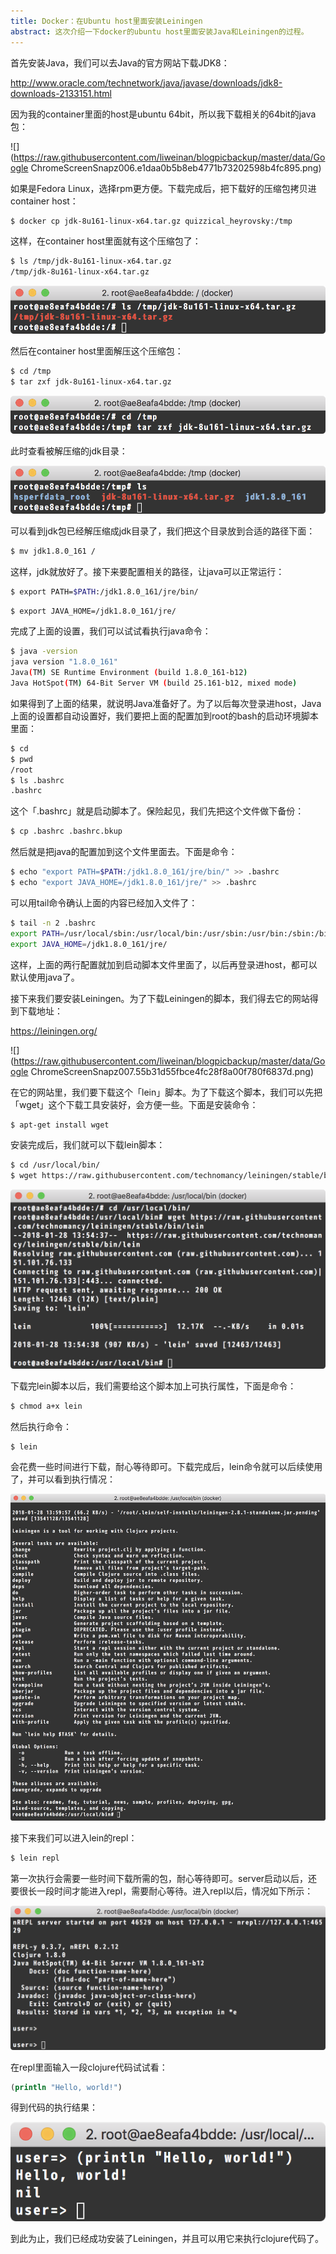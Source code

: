 ```yaml
---
title: Docker：在Ubuntu host里面安装Leiningen
abstract: 这次介绍一下docker的ubuntu host里面安装Java和Leiningen的过程。
---
```




首先安装Java，我们可以去Java的官方网站下载JDK8：

http://www.oracle.com/technetwork/java/javase/downloads/jdk8-downloads-2133151.html

因为我的container里面的host是ubuntu 64bit，所以我下载相关的64bit的java包：

![](https://raw.githubusercontent.com/liweinan/blogpicbackup/master/data/Google ChromeScreenSnapz006.e1daa0b5b8eb4771b73202598b4fc895.png)

如果是Fedora Linux，选择rpm更方便。下载完成后，把下载好的压缩包拷贝进container host：

```bash
$ docker cp jdk-8u161-linux-x64.tar.gz quizzical_heyrovsky:/tmp
```

这样，在container host里面就有这个压缩包了：

```bash
$ ls /tmp/jdk-8u161-linux-x64.tar.gz
/tmp/jdk-8u161-linux-x64.tar.gz
```

![](https://raw.githubusercontent.com/liweinan/blogpicbackup/master/data/iTerm2ScreenSnapz008.dfed8ce1ab79448caca5e7eaf911ed9c.png)

然后在container host里面解压这个压缩包：

```bash
$ cd /tmp
$ tar zxf jdk-8u161-linux-x64.tar.gz
```

![](https://raw.githubusercontent.com/liweinan/blogpicbackup/master/data/iTerm2ScreenSnapz009.5562c16430d6488c8733c4468caed18f.png)

此时查看被解压缩的jdk目录：

![](https://raw.githubusercontent.com/liweinan/blogpicbackup/master/data/iTerm2ScreenSnapz010.280612e04abb4f4c8205d44d52373304.png)

可以看到jdk包已经解压缩成jdk目录了，我们把这个目录放到合适的路径下面：

```bash
$ mv jdk1.8.0_161 /
```

这样，jdk就放好了。接下来要配置相关的路径，让java可以正常运行：

```bash
$ export PATH=$PATH:/jdk1.8.0_161/jre/bin/
```

```bash
$ export JAVA_HOME=/jdk1.8.0_161/jre/
```

完成了上面的设置，我们可以试试看执行java命令：

```bash
$ java -version
java version "1.8.0_161"
Java(TM) SE Runtime Environment (build 1.8.0_161-b12)
Java HotSpot(TM) 64-Bit Server VM (build 25.161-b12, mixed mode)
```

如果得到了上面的结果，就说明Java准备好了。为了以后每次登录进host，Java上面的设置都自动设置好，我们要把上面的配置加到root的bash的启动环境脚本里面：

```bash
$ cd
$ pwd
/root
$ ls .bashrc
.bashrc
```

这个「.bashrc」就是启动脚本了。保险起见，我们先把这个文件做下备份：

```bash
$ cp .bashrc .bashrc.bkup
```

然后就是把java的配置加到这个文件里面去。下面是命令：

```bash
$ echo "export PATH=$PATH:/jdk1.8.0_161/jre/bin/" >> .bashrc
$ echo "export JAVA_HOME=/jdk1.8.0_161/jre/" >> .bashrc
```

可以用tail命令确认上面的内容已经加入文件了：

```bash
$ tail -n 2 .bashrc
export PATH=/usr/local/sbin:/usr/local/bin:/usr/sbin:/usr/bin:/sbin:/bin:/jdk1.8.0_161/jre/bin/
export JAVA_HOME=/jdk1.8.0_161/jre/
```

这样，上面的两行配置就加到启动脚本文件里面了，以后再登录进host，都可以默认使用java了。

接下来我们要安装Leiningen。为了下载Leiningen的脚本，我们得去它的网站得到下载地址：

https://leiningen.org/

![](https://raw.githubusercontent.com/liweinan/blogpicbackup/master/data/Google ChromeScreenSnapz007.55b31d55fbce4fc28f8a00f780f6837d.png)

在它的网站里，我们要下载这个「lein」脚本。为了下载这个脚本，我们可以先把「wget」这个下载工具安装好，会方便一些。下面是安装命令：

```bash
$ apt-get install wget
```

安装完成后，我们就可以下载lein脚本：

```bash
$ cd /usr/local/bin/
$ wget https://raw.githubusercontent.com/technomancy/leiningen/stable/bin/lein
```

![](https://raw.githubusercontent.com/liweinan/blogpicbackup/master/data/iTerm2ScreenSnapz011.495b04eda70640f082aae258d9883a11.png)

下载完lein脚本以后，我们需要给这个脚本加上可执行属性，下面是命令：

```bash
$ chmod a+x lein
```

然后执行命令：

```bash
$ lein
```

会花费一些时间进行下载，耐心等待即可。下载完成后，lein命令就可以后续使用了，并可以看到执行情况：

![](https://raw.githubusercontent.com/liweinan/blogpicbackup/master/data/iTerm2ScreenSnapz012.7aba230eca2f4f42bb884a7c13aebf7b.png)

接下来我们可以进入lein的repl：

```bash
$ lein repl
```

第一次执行会需要一些时间下载所需的包，耐心等待即可。server启动以后，还要很长一段时间才能进入repl，需要耐心等待。进入repl以后，情况如下所示：

![](https://raw.githubusercontent.com/liweinan/blogpicbackup/master/data/iTerm2ScreenSnapz014.17887b75e95e45268c20a33b225f404a.png)

在repl里面输入一段clojure代码试试看：

```clojure
(println "Hello, world!")
```

得到代码的执行结果：

![](https://raw.githubusercontent.com/liweinan/blogpicbackup/master/data/iTerm2ScreenSnapz015.c2259e62fab04bc293750490585bcfff.png)

到此为止，我们已经成功安装了Leiningen，并且可以用它来执行clojure代码了。

